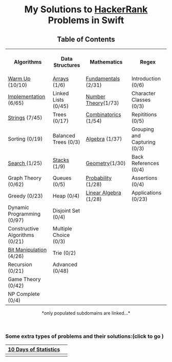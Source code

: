 <h1 align="center">My Solutions to <a href="https://www.hackerrank.com/dashboard">HackerRank</a> Problems in Swift</h1>
<h2 align="center">Table of Contents</h2>
<table style="width:100%">
  <tr>
    <th><p align="center">Algorithms</p></th>
    <th><p align="center">Data Structures</p></th>
    <th><p align="center">Mathematics</p></th>
    <th><p align="center">Regex</p></th>
  </tr>
  <tr>
    <td><a align="center" href="/Algorithms/Warm%20Up">Warm Up</a> (10/10)</td>
    <td><a align="center" href="/Data%20Structures/Arrays">Arrays</a> (1/6)</td>
    <td><a align="center" href="/Mathematics/Fundamentals">Fundamentals </a>(2/31) </td>
    <td>Introduction (0/6)</td>
  </tr>
  <tr>
    <td><a align="center" href="/Algorithms/Implementation">Implementation</a> (6/65)</td>
    <td>Linked Lists (0/45)</td>
    <td><a align="center" href="/Mathematics/Number%20Theory">Number Theory</a>(1/73)</td>
    <td>Character Classes (0/3)</td>
  </tr>
  <tr>
    <td><a align="center" href="/Algorithms/Strings">Strings</a> (7/45)</td>
    <td>Trees (0/17)</td>
    <td><a align="center" href="/Mathematics/Combinatronics">Combinatorics </a>(1/54)</td>
    <td>Repititions (0/5)</td>
  </tr>
  <tr>
    <td>Sorting (0/19)</td>
    <td>Balanced Trees (0/3)</td>
    <td><a align="center" href="/Mathematics/Algebra">Algebra</a> (1/37)</td>
    <td>Grouping and Capturing (0/3)</td>
  </tr>
  <tr>
    <td><a align="center" href="/Algorithms/Search">Search </a>(1/25)</td>
    <td><a align="center" href="/Data%20Structures/Stacks">Stacks</a> (1/9)</td>
    <td><a align="center" href="/Mathematics/Geometry">Geometry</a>(1/30)</td>
    <td>Back References (0/4)</td>
  </tr>
  <tr>
    <td>Graph Theory (0/62)</td>
    <td>Queues (0/5)</td>
    <td><a align="center" href="/Mathematics/Probability">Probability </a>(1/28)</td>
    <td>Assertions (0/4)</td>
  </tr>
  <tr>
    <td>Greedy (0/23)</td>
    <td>Heap (0/4)</td>
    <td><a align="center" href="/Mathematics/Linear%20Algebra">Linear Algebra </a>(1/28)</td>
    <td>Applications (0/23)</td>
  </tr>
  <tr>
    <td>Dynamic Programming (0/97)</td>
    <td>Disjoint Set (0/4)</td>
    <td></td>
    <td></td>
  </tr>
  <tr>
    <td>Constructive Algorithms (0/21)</td>
    <td>Multiple Choice (0/3)</td>
    <td></td>
    <td></td>
  </tr>
  <tr>
    <td><a align="center" href="/Algorithms/Bit%20Manipulation/">Bit Manipulation</a> (4/26)</td>
    <td>Trie (0/2)</td>
    <td></td>
    <td></td>
  </tr>
  <tr>
    <td>Recursion (0/21)</td>
    <td>Advanced (0/48)</td>
    <td></td>
    <td></td>
  </tr>
  <tr>
    <td>Game Theory (0/42)</td>
    <td></td>
    <td></td>
    <td></td>
  </tr>
  <tr>
    <td>NP Complete (0/4)</td>
    <td></td>
    <td></td>
    <td></td>
  </tr>
</table>
<p align="center">*only populated subdomains are linked...*</p>
<br>
<h3> Some extra types of problems and their solutions:(click to go )</h3>

|[10 Days of Statistics](/Ten%20Days%20Of%20Statistics)|  |
|--|--|
|  |  |

